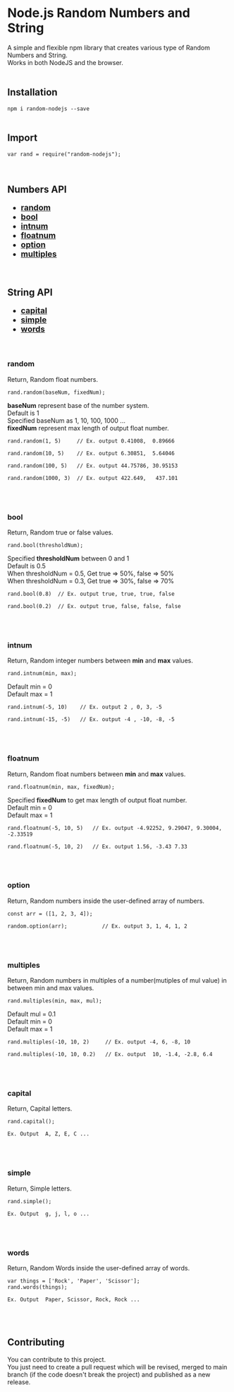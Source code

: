# Node.js Random Numbers and String #

A simple and flexible npm library that creates various type of Random Numbers and String.<br />
Works in both NodeJS and the browser.
<br />
<br />

## Installation

`npm i random-nodejs --save`
<br />
<br />

## Import
```
var rand = require("random-nodejs");
```
<br />

## Numbers API

<font size="4px">

+ [**random**](#random)
+ [**bool**](#bool)
+ [**intnum**](#intnum)
+ [**floatnum**](#floatnum)
+ [**option**](#option)
+ [**multiples**](#multiples)

</font>
<br />

## String API

<font size="4px">

+ [**capital**](#capital)
+ [**simple**](#simple)
+ [**words**](#words)

</font>

<br />

### **random**
Return, Random float numbers.
```
rand.random(baseNum, fixedNum);
```
**baseNum** represent base of the number system.
<br /> Default is 1<br />
Specified baseNum as 1, 10, 100, 1000 ...<br />
**fixedNum** represent max length of output float number.
<br />


```
rand.random(1, 5)     // Ex. output 0.41008,  0.89666

rand.random(10, 5)    // Ex. output 6.30851,  5.64046

rand.random(100, 5)   // Ex. output 44.75786, 30.95153

rand.random(1000, 3)  // Ex. output 422.649,   437.101
```
<br />
<br />

### **bool**
Return, Random true or false values.
```
rand.bool(thresholdNum);
```
Specified **thresholdNum** between 0 and 1 <br /> 
Default is 0.5<br />
When thresholdNum = 0.5, Get true => 50%, false => 50%<br />
When thresholdNum = 0.3, Get true => 30%, false => 70%
<br />
```
rand.bool(0.8)  // Ex. output true, true, true, false

rand.bool(0.2)  // Ex. output true, false, false, false
```
<br />
<br />

### **intnum**
Return, Random integer numbers between **min** and **max** values.
```
rand.intnum(min, max);
```
Default min = 0<br />
Default max = 1
<br />
```
rand.intnum(-5, 10)    // Ex. output 2 , 0, 3, -5

rand.intnum(-15, -5)   // Ex. output -4 , -10, -8, -5
```
<br />
<br />

### **floatnum**
Return, Random float numbers between **min** and **max** values.
```
rand.floatnum(min, max, fixedNum);
```
Specified **fixedNum** to get max length of output float number. <br />
Default min = 0<br />
Default max = 1
 <br />
```
rand.floatnum(-5, 10, 5)   // Ex. output -4.92252, 9.29047, 9.30004, -2.33519

rand.floatnum(-5, 10, 2)   // Ex. output 1.56, -3.43 7.33
```
<br />
<br />

### **option**
Return, Random numbers inside the user-defined array of numbers.
```
const arr = ([1, 2, 3, 4]);

random.option(arr);           // Ex. output 3, 1, 4, 1, 2
```
<br />
<br />

### **multiples**
Return, Random numbers in multiples of a number(mutiples of mul value) in between min and max values.
```
rand.multiples(min, max, mul);
```
Default mul = 0.1<br />
Default min = 0<br />
Default max = 1
```
rand.multiples(-10, 10, 2)     // Ex. output -4, 6, -8, 10

rand.multiples(-10, 10, 0.2)   // Ex. output  10, -1.4, -2.8, 6.4
```
<br />
<br />

### **capital**
Return, Capital letters.
```
rand.capital();

Ex. Output  A, Z, E, C ...
```

<br />
<br />

### **simple**
Return, Simple letters. 
```
rand.simple();

Ex. Output  g, j, l, o ...
```

<br />
<br />

### **words**
Return, Random Words inside the user-defined array of words.
```
var things = ['Rock', 'Paper', 'Scissor'];
rand.words(things);

Ex. Output  Paper, Scissor, Rock, Rock ...
```
<br />
<br />

## Contributing

You can contribute to this project.<br /> You just need to create a pull request which will be revised, merged to main branch (if the code doesn't break the project) and published as a new release.
<br />